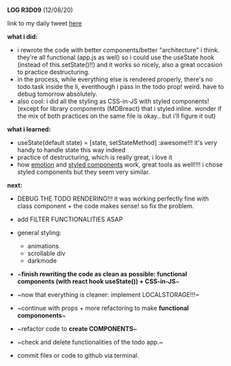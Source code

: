**LOG R3D09** (12/08/20)

link to my daily tweet [here](https://twitter.com/Nightcoder2/status/1293402469490479106)


**what i did:**

- i rewrote the code with better components/better "architecture" i think. they're all functional (app.js as well) so i could use the useState hook (instead of this.setState()!!)
and it works so nicely, also a great occasion to practice destructuring.
- in the process, while everything else is rendered properly, there's no todo.task inside the li, eventhough i pass in the todo prop! weird. have to debug tomorrow absolutely.
- also cool: i did all the styling as CSS-in-JS with styled components! (except for library components (MDBreact) that i styled inline. wonder if the mix of both practices on the same file is okay.. but i'll figure it out)


**what i learned:**

- useState(default state) = [state, setStateMethod] :awesome!!! it's very handy to handle state this way indeed
- practice of destructuring, which is really great, i love it
- how [emotion](https://github.com/emotion-js/emotion) and [styled components](https://styled-components.com/) work, great tools as well!!!! i chose styled components but they seem very similar.


**next:**

- DEBUG THE TODO RENDERING!!! it was working perfectly fine with class component + the code makes sense! so fix the problem.
- add FILTER FUNCTIONALITIES ASAP
- general styling:
  - animations
  - scrollable div
  - darkmode
  
- ~**finish rewriting the code as clean as possible: functional components (with react hook useState()) + CSS-in-JS**~
- ~now that everything is cleaner: implement LOCALSTORAGE!!!~ 
- ~continue with props + more refactoring to make **functional compononents**~
- ~refactor code to **create COMPONENTS**~
- ~check and delete functionalities of the todo app.~
- commit files or code to github via terminal. 

 
